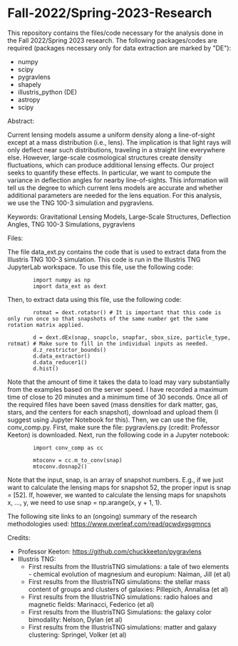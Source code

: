 # Fall-2022/Spring-2023-Research

This repository contains the files/code necessary for the analysis done in the Fall 2022/Spring 2023 research. The following packages/codes are required (packages necessary only for data extraction are marked by "DE"):

* numpy
* scipy
* pygravlens
* shapely
* illustris_python (DE)
* astropy
* scipy

Abstract: 

Current lensing models assume a uniform density along a line-of-sight except at a mass distribution (i.e.,
lens). The implication is that light rays will only deflect near such distributions, traveling in a straight line
everywhere else. However, large-scale cosmological structures create density fluctuations, which can produce
additional lensing effects. Our project seeks to quantify these effects. In particular, we want to compute
the variance in deflection angles for nearby line-of-sights. This information will tell us the degree to which
current lens models are accurate and whether additional parameters are needed for the lens equation. For
this analysis, we use the TNG 100-3 simulation and pygravlens.


Keywords: Gravitational Lensing Models, Large-Scale Structures, Deflection Angles, TNG 100-3 Simulations, pygravlens

Files:

The file data_ext.py contains the code that is used to extract data from the Illustris TNG 100-3 simulation. This code is run in the Illustris TNG JupyterLab workspace. To use this file, use the following code:

            import numpy as np
            import data_ext as dext
            
Then, to extract data using this file, use the following code:

            rotmat = dext.rotator() # It is important that this code is only run once so that snapshots of the same number get the same rotation matrix applied.

            d = dext.dEx(snap, snapclo, snapfar, sbox_size, particle_type, rotmat) # Make sure to fill in the individual inputs as needed. 
            d.z_restrictor_bounds()
            d.data_extractor()
            d.data_reducer1()
            d.hist()

Note that the amount of time it takes the data to load may vary substantially from the examples based on the server speed. I have recorded a maximum time of close to 20 minutes and a minimum time of 30 seconds. Once all of the required files have been saved (mass densities for dark matter, gas, stars, and the centers for each snapshot), download and upload them (I suggest using Jupyter Notebook for this). Then, we can use the file, conv_comp.py. First, make sure the file: pygravlens.py (credit: Professor Keeton) is downloaded. Next, run the following code in a Jupyter notebook:

            import conv_comp as cc
            
            mtoconv = cc.m_to_conv(snap)
            mtoconv.dosnap2()

Note that the input, snap, is an array of snapshot numbers. E.g., if we just want to calculate the lensing maps for snapshot 52, the proper input is snap = [52]. If, however, we wanted to calculate the lensing maps for snapshots x, ..., y, we need to use snap = np.arange(x, y + 1, 1).

The following site links to an (ongoing) summary of the research methodologies used: 
https://www.overleaf.com/read/qcwdxgsgmncs

Credits:

* Professor Keeton: https://github.com/chuckkeeton/pygravlens
* Illustris TNG:
  * First results from the IllustrisTNG simulations: a tale of two elements - chemical evolution of magnesium and europium: Naiman, Jill (et al)
  * First results from the IllustrisTNG simulations: the stellar mass content of groups and clusters of galaxies:  Pillepich, Annalisa (et al)
  * First results from the IllustrisTNG simulations: radio haloes and magnetic fields: Marinacci, Federico (et al)
  * First results from the IllustrisTNG Simulations: the galaxy color bimodality: Nelson, Dylan (et al)
  * First results from the IllustrisTNG simulations: matter and galaxy clustering: Springel, Volker (et al)
